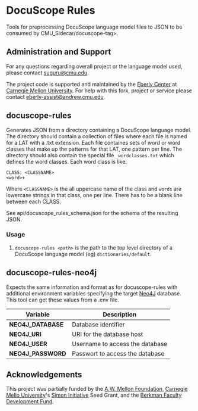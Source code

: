 # DocuScope Rules

Tools for preprocessing DocuScope language model files to JSON to be consumed by CMU_Sidecar/docuscope-tag>.

## Administration and Support

For any questions regarding overall project or the language model used, please contact <suguru@cmu.edu>.

The project code is supported and maintained by the [Eberly Center](https://www.cmu.edu/teaching/) at [Carnegie Mellon University](www.cmu.edu). For help with this fork, project or service please contact <eberly-assist@andrew.cmu.edu>.

## docuscope-rules

Generates JSON from a directory containing a DocuScope language model.
The directory should contain a collection of files where each file is named for a LAT with a .txt extension.
Each file containes sets of word or word classes that make up the patterns for that LAT, one pattern per line.
The directory should also contain the special file `_wordclasses.txt` which defines the word classes.
Each word class is like:

```
CLASS: <CLASSNAME>
<word>+

```

Where `<CLASSNAME>` is the all uppercase name of the class and
`words` are lowercase strings in that class, one per line.
There has to be a blank line between each CLASS.

See api/docuscope_rules_schema.json for the schema of the resulting JSON.

### Usage
1. `docuscope-rules <path>`
<path> is the path to the top level directory of a DocuScope language model (eg) `dictionaries/default`.

## docuscope-rules-neo4j
Expects the same information and format as for docuscope-rules with additional environment variables specifying the target [Neo4J](https://neo4j.com) database.  This tool can get these values from a .env file.

| Variable | Description |
| --- | --- |
| **NEO4J_DATABASE** | Database identifier |
| **NEO4J_URI** | URI for the database host |
| **NEO4J_USER** | Username to access the database |
| **NEO4J_PASSWORD** | Passwort to access the database |

## Acknowledgements

This project was partially funded by the [A.W. Mellon Foundation](https://mellon.org/), [Carnegie Mello University](https://www.cmu.edu/)'s [Simon Initiative](https://www.cmu.edu/simon/) Seed Grant, and the [Berkman Faculty Development Fund](https://www.cmu.edu/proseed/proseed-seed-grants/berkman-faculty-development-fund.html).
